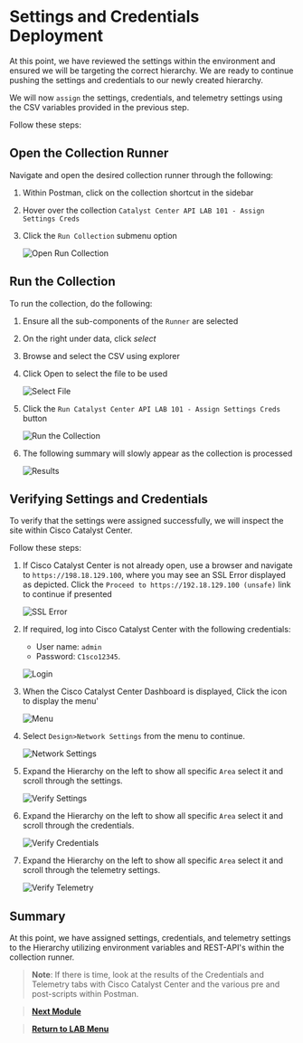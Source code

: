 # Settings and Credentials Deployment

At this point, we have reviewed the settings within the environment and ensured we will be targeting the correct hierarchy. We are ready to continue pushing the settings and credentials to our newly created hierarchy.

We will now `assign` the settings, credentials, and telemetry settings using the CSV variables provided in the previous step.

Follow these steps:

## Open the Collection Runner

Navigate and open the desired collection runner through the following:

   1. Within Postman, click on the collection shortcut in the sidebar
   2. Hover over the collection `Catalyst Center API LAB 101 - Assign Settings Creds`
   3. Click the `Run Collection` submenu option

      ![Open Run Collection](./assets/Postman-Collection-Settings.png?raw=true)

## Run the Collection

To run the collection, do the following:

   1. Ensure all the sub-components of the `Runner` are selected
   2. On the right under data, click *select* 
   3. Browse and select the CSV using explorer
   4. Click Open to select the file to be used

      ![Select File](./assets/Postman-Collection-Settings-Run-CSV.png?raw=true)

   5. Click  the `Run Catalyst Center API LAB 101 - Assign Settings Creds` button

      ![Run the Collection](./assets/Postman-Collection-Settings-Runner.png?raw=true)

3. The following summary will slowly appear as the collection is processed

   ![Results](./assets/Postman-Collection-Settings-Summary.png?raw=true)

## Verifying Settings and Credentials

To verify that the settings were assigned successfully, we will inspect the site within Cisco Catalyst Center.

Follow these steps:

1. If Cisco Catalyst Center is not already open, use a browser and navigate to `https://198.18.129.100`, where you may see an SSL Error displayed as depicted. Click the `Proceed to https://192.18.129.100 (unsafe)` link to continue if presented

   ![SSL Error](./assets/DNAC-SSLERROR.png?raw=true)

2. If required, log into Cisco Catalyst Center with the following credentials:
   * User name: `admin`
   * Password: `C1sco12345`.

   ![Login](./assets/DNAC-Login.png?raw=true)

3. When the Cisco Catalyst Center Dashboard is displayed, Click the  icon to display the menu'

   ![Menu](./assets/DNAC-Menu.png?raw=true)

4. Select `Design>Network Settings` from the menu to continue.
   
   ![Network Settings](./assets/DNAC-Menu-Settings.png?raw=true)

5. Expand the Hierarchy on the left to show all specific `Area` select it and scroll through the settings.

   ![Verify Settings](./assets/DNAC-Settings-Verify1.gif?raw=true)

5. Expand the Hierarchy on the left to show all specific `Area` select it and scroll through the credentials.

   ![Verify Credentials](./assets/DNAC-Settings-Verify2.png?raw=true)

5. Expand the Hierarchy on the left to show all specific `Area` select it and scroll through the telemetry settings.

   ![Verify Telemetry](./assets/DNAC-Settings-Verify3.gif?raw=true)

## Summary

At this point, we have assigned settings, credentials, and telemetry settings to the Hierarchy utilizing environment variables and REST-API's within the collection runner. 

> **Note**: If there is time, look at the results of the Credentials and Telemetry tabs with Cisco Catalyst Center and the various pre and post-scripts within Postman.

> [**Next Module**](../catc-catcenter-3-discovery/01-intro.md)

> [**Return to LAB Menu**](../README.md)